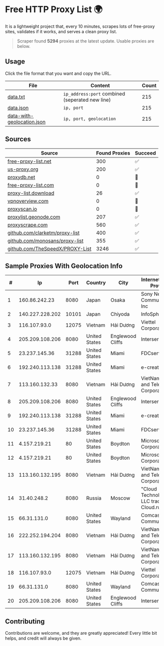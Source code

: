 
# Free HTTP Proxy List 🌍

It is a lightweight project that, every 10 minutes, scrapes lots of free-proxy sites, validates if it works, and serves a clean proxy list.


> Scraper found **5294** proxies at the latest update. Usable proxies are below.

## Usage

Click the file format that you want and copy the URL.


|File|Content|Count|
|----|-------|-----|
|[data.txt](https://raw.githubusercontent.com/themiralay/Proxy-List-World/master/data.txt)|`ip_address:port` combined (seperated new line)|215|
|[data.json](https://raw.githubusercontent.com/themiralay/Proxy-List-World/master/data.json)|`ip, port`|215|
|[data-with-geolocation.json](https://raw.githubusercontent.com/themiralay/Proxy-List-World/master/data-with-geolocation.json)|`ip, port, geolocation`|215|

## Sources

|Source|Found Proxies|Succeed|
|------|-------------|-------|
|[free-proxy-list.net](https://free-proxy-list.net)|300|✅|
|[us-proxy.org](https://www.us-proxy.org)|200|✅|
|[proxydb.net](http://proxydb.net)|0|🚫|
|[free-proxy-list.com](https://free-proxy-list.com/?page=&port=&type%5B%5D=http&type%5B%5D=https&up_time=0&search=Search)|0|🚫|
|[proxy-list.download](https://www.proxy-list.download/HTTP)|26|✅|
|[vpnoverview.com](https://vpnoverview.com/privacy/anonymous-browsing/free-proxy-servers)|0|🚫|
|[proxyscan.io](https://www.proxyscan.io)|0|🚫|
|[proxylist.geonode.com](https://proxylist.geonode.com/api/proxy-list?limit=300&page=1&sort_by=lastChecked&sort_type=desc&protocols=http,https)|207|✅|
|[proxyscrape.com](https://api.proxyscrape.com/v2/?request=displayproxies&protocol=http&timeout=10000&country=all&ssl=all&anonymity=all)|560|✅|
|[github.com/clarketm/proxy-list](https://raw.githubusercontent.com/clarketm/proxy-list/master/proxy-list-raw.txt)|400|✅|
|[github.com/monosans/proxy-list](https://raw.githubusercontent.com/monosans/proxy-list/main/proxies/http.txt)|355|✅|
|[github.com/TheSpeedX/PROXY-List](https://raw.githubusercontent.com/TheSpeedX/PROXY-List/master/http.txt)|3246|✅|


## Sample Proxies With Geolocation Info

|#|Ip|Port|Country|City|Internet Service Provider|
|-|--|----|-------|----|-------------------------|
|1|160.86.242.23|8080|Japan|Osaka|Sony Network Communications Inc|
|2|140.227.228.202|10101|Japan|Chiyoda|InfoSphere|
|3|116.107.93.0|12075|Vietnam|Hải Dương|Viettel Corporation|
|4|205.209.108.206|8080|United States|Englewood Cliffs|Interserver, Inc|
|5|23.237.145.36|31288|United States|Miami|FDCservers.net|
|6|192.240.113.138|31288|United States|Miami|e-creativity|
|7|113.160.132.33|8080|Vietnam|Hải Dương|VietNam Post and Telecom Corporation|
|8|205.209.108.206|8080|United States|Englewood Cliffs|Interserver, Inc|
|9|192.240.113.138|31288|United States|Miami|e-creativity|
|10|23.237.145.36|31288|United States|Miami|FDCservers.net|
|11|4.157.219.21|80|United States|Boydton|Microsoft Corporation|
|12|4.157.219.21|80|United States|Boydton|Microsoft Corporation|
|13|113.160.132.195|8080|Vietnam|Hải Dương|VietNam Post and Telecom Corporation|
|14|31.40.248.2|8080|Russia|Moscow|"Cloud Technologies" LLC trading as Cloud.ru|
|15|66.31.131.0|8080|United States|Wayland|Comcast Cable Communications|
|16|222.252.194.204|8080|Vietnam|Hải Dương|VietNam Post and Telecom Corporation|
|17|113.160.132.195|8080|Vietnam|Hải Dương|VietNam Post and Telecom Corporation|
|18|116.107.93.0|12075|Vietnam|Hải Dương|Viettel Corporation|
|19|66.31.131.0|8080|United States|Wayland|Comcast Cable Communications|
|20|205.209.108.206|8080|United States|Englewood Cliffs|Interserver, Inc|



## Contributing

Contributions are welcome, and they are greatly appreciated! Every
little bit helps, and credit will always be given.

